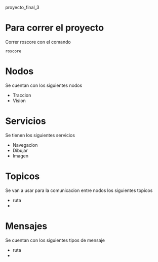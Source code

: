 proyecto_final_3
# Para correr el proyecto

Correr roscore con el comando 

``
roscore
``

# Nodos

Se cuentan con los siguientes nodos
* Traccion
* Vision

# Servicios
Se tienen los siguientes servicios
* Navegacion
* Dibujar
* Imagen

# Topicos
Se van a usar para la comunicacion entre nodos los siguientes topicos
* ruta
*  

# Mensajes
Se cuentan con los siguientes tipos de mensaje
* ruta
* 